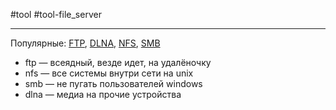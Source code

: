 #tool #tool-file_server

---
Популярные: [FTP](5.%20Tools/File%20Servers/FTP/FTP.md), [DLNA](5.%20Tools/File%20Servers/DLNA.md), [NFS](5.%20Tools/File%20Servers/NFS.md), [SMB](5.%20Tools/File%20Servers/SMB.md)
- ftp — всеядный, везде идет, на удалёночку
- nfs — все системы внутри сети на unix
- smb — не пугать пользователей windows
- dlna — медиа на прочие устройства